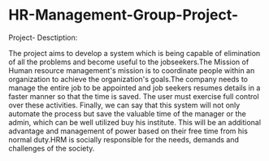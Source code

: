 # HR-Management-Group-Project-
Project- Desctiption:

The project aims to develop a system which is being capable of elimination of all the problems and become useful to the jobseekers.The Mission of Human resource management's mission is to coordinate people within an organization to achieve the organization's goals.The company needs to manage the entire job to be appointed and job seekers resumes details in  a  faster  manner  so  that  the  time  is  saved.  The  user  must  exercise  full  control  over  these activities. Finally, we can say that this system will not only automate the process but save the valuable time of the manager or the admin, which can be well utilized buy his institute. This will be an additional advantage and management of power based on their free time from his  normal  duty.HRM  is  socially  responsible  for  the  needs,  demands  and  challenges  of  the society. 
